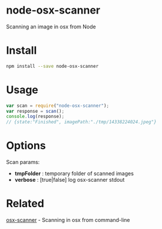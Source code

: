 # node-osx-scanner
Scanning an image in osx from Node

# Install
```bash
npm install --save node-osx-scanner
```

# Usage
```javascript
var scan = require("node-osx-scanner");
var response = scan();
console.log(response);
// {state:"Finished", imagePath:"./tmp/14338224024.jpeg"}
```

# Options
Scan params:

* **tmpFolder** : temporary folder of scanned images
* **verbose** : [true|false] log osx-scanner stdout


# Related
[osx-scanner](https://github.com/Urucas/osx-scanner) - Scanning in osx from command-line
